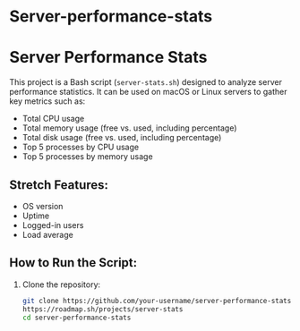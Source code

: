 # Server-performance-stats

# Server Performance Stats

This project is a Bash script (`server-stats.sh`) designed to analyze server performance statistics. It can be used on macOS or Linux servers to gather key metrics such as:

- Total CPU usage
- Total memory usage (free vs. used, including percentage)
- Total disk usage (free vs. used, including percentage)
- Top 5 processes by CPU usage
- Top 5 processes by memory usage

## Stretch Features:
- OS version
- Uptime
- Logged-in users
- Load average

## How to Run the Script:
1. Clone the repository:
   ```bash
   git clone https://github.com/your-username/server-performance-stats
   https://roadmap.sh/projects/server-stats
   cd server-performance-stats
